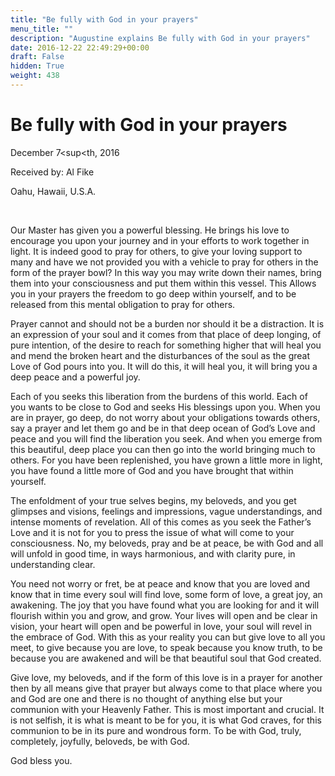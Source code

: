 ```yaml
---
title: "Be fully with God in your prayers"
menu_title: ""
description: "Augustine explains Be fully with God in your prayers"
date: 2016-12-22 22:49:29+00:00
draft: False
hidden: True
weight: 438
---
```

# Be fully with God in your prayers

December 7<sup<th</sup>, 2016

Received by: Al Fike

Oahu, Hawaii, U.S.A.

 

Our Master has given you a powerful blessing. He brings his love to encourage you upon your journey and in your efforts to work together in light. It is indeed good to pray for others, to give your loving support to many and have we not provided you with a vehicle to pray for others in the form of the prayer bowl? In this way you may write down their names, bring them into your consciousness and put them within this vessel. This Allows you in your prayers the freedom to go deep within yourself, and to be released from this mental obligation to pray for others. 

Prayer cannot and should not be a burden nor should it be a distraction. It is an expression of your soul and it comes from that place of deep longing, of pure intention, of the desire to reach for something higher that will heal you and mend the broken heart and the disturbances of the soul as the great Love of God pours into you. It will do this, it will heal you, it will bring you a deep peace and a powerful joy. 

Each of you seeks this liberation from the burdens of this world. Each of you wants to be close to God and seeks His blessings upon you. When you are in prayer, go deep, do not worry about your obligations towards others, say a prayer and let them go and be in that deep ocean of God’s Love and peace and you will find the liberation you seek. And when you emerge from this beautiful, deep place you can then go into the world bringing much to others. For you have been replenished, you have grown a little more in light, you have found a little more of God and you have brought that within yourself. 

The enfoldment of your true selves begins, my beloveds, and you get glimpses and visions, feelings and impressions, vague understandings, and intense moments of revelation. All of this comes as you seek the Father’s Love and it is not for you to press the issue of what will come to your consciousness. No, my beloveds, pray and be at peace, be with God and all will unfold in good time, in ways harmonious, and with clarity pure, in understanding clear. 

You need not worry or fret, be at peace and know that you are loved and know that in time every soul will find love, some form of love, a great joy, an awakening. The joy that you have found what you are looking for and it will flourish within you and grow, and grow. Your lives will open and be clear in vision, your heart will open and be powerful in love, your soul will revel in the embrace of God. With this as your reality you can  but give love to all you meet, to give because you are love, to speak because you know truth, to be because you are awakened and will be that beautiful soul that God created.

Give love, my beloveds, and if the form of this love is in a prayer for another then by all means give that prayer but always come to that place where you and God are one and there is no thought of anything else but your communion with your Heavenly Father. This is most important and crucial. It is not selfish, it is what is meant to be for you, it is what God craves, for this communion to be in its pure and wondrous form. To be with God, truly, completely, joyfully, beloveds, be with God.

God bless you. 
